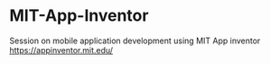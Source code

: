 # MIT-App-Inventor

Session on mobile application development using MIT App inventor https://appinventor.mit.edu/

